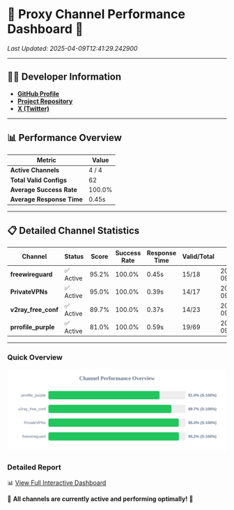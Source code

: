 # 🌟 Proxy Channel Performance Dashboard 🌟

_Last Updated: 2025-04-09T12:41:29.242900_

---

## 👩‍💻 Developer Information

- **[GitHub Profile](https://github.com/4n0nymou3)**  
- **[Project Repository](https://github.com/4n0nymou3/multi-proxy-config-fetcher)**  
- **[X (Twitter)](https://x.com/4n0nymou3)**  

---

## 📊 Performance Overview

| Metric                | Value       |
|-----------------------|-------------|
| **Active Channels**   | 4 / 4       |
| **Total Valid Configs** | 62          |
| **Average Success Rate** | 100.0%      |
| **Average Response Time** | 0.45s       |

---

## 📋 Detailed Channel Statistics

| Channel          | Status     | Score  | Success Rate | Response Time | Valid/Total | Last Success               |
|------------------|------------|--------|--------------|---------------|-------------|----------------------------|
| **freewireguard**  | ✅ Active  | 95.2%  | 100.0% | 0.45s         | 15/18       | 2025-04-09T12:41:29.240964 |
| **PrivateVPNs**  | ✅ Active  | 95.0%  | 100.0% | 0.39s         | 14/17       | 2025-04-09T12:41:28.768646 |
| **v2ray_free_conf**  | ✅ Active  | 89.7%  | 100.0% | 0.37s         | 14/23       | 2025-04-09T12:41:28.350355 |
| **prrofile_purple**  | ✅ Active  | 81.0%  | 100.0% | 0.59s         | 19/69       | 2025-04-09T12:41:27.926106 |

---

### Quick Overview
<div align="center">
  <a href="https://raw.githubusercontent.com/nullluser/NullRepo/refs/heads/main/assets/channel_stats_chart.svg">
    <img src="https://raw.githubusercontent.com/nullluser/NullRepo/refs/heads/main/assets/channel_stats_chart.svg" alt="Source Performance Statistics" width="800">
  </a>
</div>

### Detailed Report
📊 [View Full Interactive Dashboard](https://htmlpreview.github.io/?https://github.com/nullluser/NullRepo/blob/main/assets/performance_report.html)

🎉 **All channels are currently active and performing optimally!** 🎉

